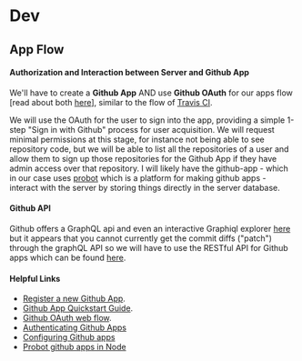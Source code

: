 # Dev

## App Flow

#### Authorization and Interaction between Server and Github App

We'll have to create a __Github App__ AND use __Github OAuth__ for our apps flow [read about both
[here](https://developer.github.com/apps/differences-between-apps/)], similar to the flow
of [Travis CI](https://travis-ci.org/).

We will use the OAuth for the user to sign into the app, providing a simple 1-step
"Sign in with Github" process for user acquisition. We will request minimal permissions at this
stage, for instance not being able to see repository code, but we will be able to list all the
repositories of a user and allow them to sign up those repositories for the Github App if
they have admin access over that repository. I will likely have the github-app - which in our case
uses [probot](https://probot.github.io) which is a platform for making github apps - interact with the server
by storing things directly in the server database.

#### Github API

Github offers a GraphQL api and even an interactive Graphiql explorer
[here](https://developer.github.com/v4/explorer/) but it appears that you cannot currently get the
commit diffs ("patch") through the graphQL API so we will have to use the RESTful API for Github
apps which can be found [here](https://developer.github.com/v3/apps/available-endpoints/).

#### Helpful Links

- [Register a new Github App](https://github.com/settings/applications/new).
- [Github App Quickstart Guide](https://developer.github.com/apps/quickstart-guides/using-the-github-api-in-your-app/).
- [Github OAuth web flow](https://developer.github.com/apps/building-oauth-apps/authorizing-oauth-apps/#web-application-flow).
- [Authenticating Github Apps](https://developer.github.com/apps/building-github-apps/authenticating-with-github-apps)
- [Configuring Github apps](https://developer.github.com/apps/quickstart-guides/setting-up-your-development-environment/)
- [Probot github apps in Node](https://probot.github.io)
